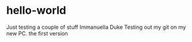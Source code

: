 # hello-world
Just testing a couple of stuff
Immanuella Duke
Testing out my git on my new PC.
the first version
